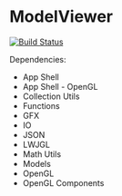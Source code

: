# ModelViewer
[![Build Status](https://travis-ci.org/Androbin/ModelViewer.svg?branch=master)](https://travis-ci.org/Androbin/ModelViewer)

Dependencies:
 - App Shell
 - App Shell - OpenGL
 - Collection Utils
 - Functions
 - GFX
 - IO
 - JSON
 - LWJGL
 - Math Utils
 - Models
 - OpenGL
 - OpenGL Components
